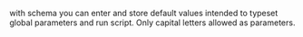 with schema you can enter and store default values intended to typeset global parameters and run script. Only capital letters allowed as parameters.
